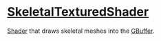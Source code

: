 # [SkeletalTexturedShader](SkeletalTexturedShader.hpp)

[Shader](../../Shader.md) that draws skeletal meshes into the [GBuffer](../../../GBuffer.md).